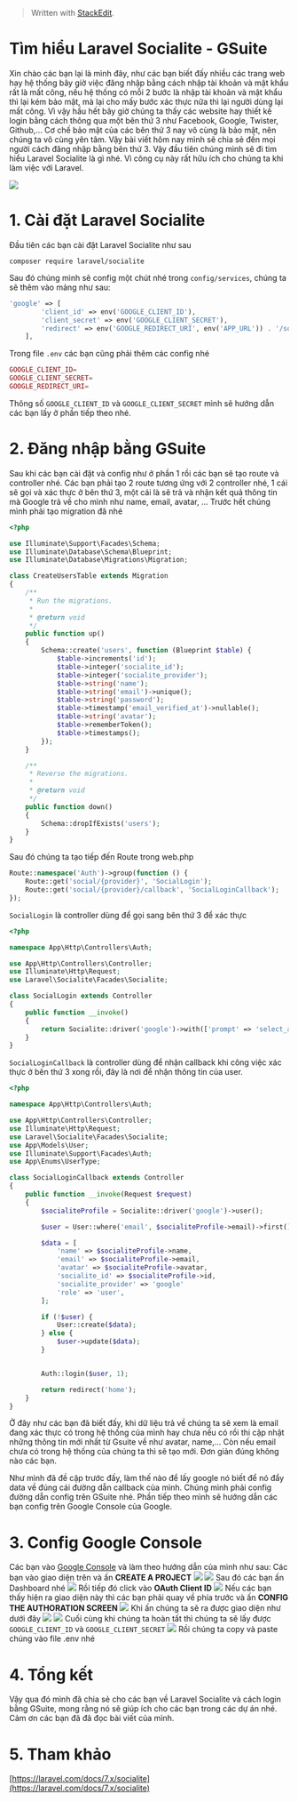 


> Written with [StackEdit](https://stackedit.io/).

# Tìm hiểu Laravel Socialite - GSuite

Xin chào các bạn lại là mình đây, như các bạn biết đấy nhiều các trang web hay hệ thống bây giờ việc đăng nhập bằng cách nhập tài khoản và mật khẩu rất là mất công, nếu hệ thống có mỗi 2 bước là nhập tài khoản và mật khẩu thì lại kém bảo mật, mà lại cho mấy bước xác thực nữa thì lại người dùng lại mất công. Vì vậy hầu hết bây giờ chúng ta thấy các website hay thiết kế login bằng cách thông qua một bên thứ 3 như Facebook, Google, Twister, Github,... Cơ chế bảo mật của các bên thứ 3 nay vô cùng là bảo mật, nên chúng ta vô cùng yên tâm. Vậy bài viết hôm nay mình sẽ chia sẻ đến mọi người cách đăng nhập bằng bên thứ 3. Vậy đầu tiên chúng mình sẽ đi tim hiểu Laravel Socialite là gì nhé. Vì công cụ này rất hữu ích cho chúng ta khi làm việc với Laravel.

![](https://images.viblo.asia/d6ad8516-7102-451f-b814-38d6b0b17355.png)

# 1. Cài đặt Laravel Socialite

Đầu tiên các bạn cài đặt Laravel Socialite như sau

```none
composer require laravel/socialite

```

Sau đó chúng mình sẽ config một chút nhé trong  `config/services`, chúng ta sẽ thêm vào mảng như sau:

```PHP
'google' => [
        'client_id' => env('GOOGLE_CLIENT_ID'),
        'client_secret' => env('GOOGLE_CLIENT_SECRET'),
        'redirect' => env('GOOGLE_REDIRECT_URI', env('APP_URL')) . '/social/google/callback',
    ],

```

Trong file  `.env`  các bạn cũng phải thêm các config nhé

```PHP
GOOGLE_CLIENT_ID=
GOOGLE_CLIENT_SECRET=
GOOGLE_REDIRECT_URI=

```

Thông số  `GOOGLE_CLIENT_ID`  và  `GOOGLE_CLIENT_SECRET`  mình sẽ hướng dẫn các bạn lấy ở phần tiếp theo nhé.

# 2. Đăng nhập bằng GSuite

Sau khi các bạn cài đặt và config như ở phần 1 rồi các bạn sẽ tạo route và controller nhé. Các bạn phải tạo 2 route tương ứng với 2 controller nhé, 1 cái sẽ gọi và xác thực ở bên thứ 3, một cái là sẽ trả và nhận kết quả thông tin mà Google trả về cho mình như name, email, avatar, ... Trước hết chúng mình phải tạo migration đã nhé

```PHP
<?php

use Illuminate\Support\Facades\Schema;
use Illuminate\Database\Schema\Blueprint;
use Illuminate\Database\Migrations\Migration;

class CreateUsersTable extends Migration
{
    /**
     * Run the migrations.
     *
     * @return void
     */
    public function up()
    {
        Schema::create('users', function (Blueprint $table) {
            $table->increments('id');
            $table->integer('socialite_id');
            $table->integer('socialite_provider');
            $table->string('name');
            $table->string('email')->unique();
            $table->string('password');
            $table->timestamp('email_verified_at')->nullable();
            $table->string('avatar');
            $table->rememberToken();
            $table->timestamps();
        });
    }

    /**
     * Reverse the migrations.
     *
     * @return void
     */
    public function down()
    {
        Schema::dropIfExists('users');
    }
}


```

Sau đó chúng ta tạo tiếp đến Route trong web.php

```PHP
Route::namespace('Auth')->group(function () {
    Route::get('social/{provider}', 'SocialLogin');
    Route::get('social/{provider}/callback', 'SocialLoginCallback');
});

```

`SocialLogin`  là controller dùng để gọi sang bên thứ 3 để xác thực

```PHP
<?php

namespace App\Http\Controllers\Auth;

use App\Http\Controllers\Controller;
use Illuminate\Http\Request;
use Laravel\Socialite\Facades\Socialite;

class SocialLogin extends Controller
{
    public function __invoke()
    {
        return Socialite::driver('google')->with(['prompt' => 'select_account'])->redirect();
    }
}


```

`SocialLoginCallback`  là controller dùng để nhận callback khi công việc xác thực ở bên thứ 3 xong rồi, đây là nơi để nhận thông tin của user.

```PHP
<?php

namespace App\Http\Controllers\Auth;

use App\Http\Controllers\Controller;
use Illuminate\Http\Request;
use Laravel\Socialite\Facades\Socialite;
use App\Models\User;
use Illuminate\Support\Facades\Auth;
use App\Enums\UserType;

class SocialLoginCallback extends Controller
{
    public function __invoke(Request $request)
    {
        $socialiteProfile = Socialite::driver('google')->user();

        $user = User::where('email', $socialiteProfile->email)->first();

        $data = [
            'name' => $socialiteProfile->name,
            'email' => $socialiteProfile->email,
            'avatar' => $socialiteProfile->avatar,
            'socialite_id' => $socialiteProfile->id,
            'socialite_provider' => 'google'
            'role' => 'user',
        ];

        if (!$user) {
            User::create($data);
        } else {
            $user->update($data);
        }


        Auth::login($user, 1);

        return redirect('home');
    }
}

```

Ở đây như các bạn đã biết đấy, khi dữ liệu trả về chúng ta sẽ xem là email đang xác thực có trong hệ thống của mình hay chưa nếu có rồi thi cập nhật những thông tin mới nhất từ Gsuite về như avatar, name,... Còn nếu email chưa có trong hệ thống của chúng ta thì sẽ tạo mới. Đơn giản đúng không nào các bạn.

Như mình đã đề cập trước đấy, làm thế nào để lấy google nó biết để nó đẩy data về đúng cái đường dẫn callback của mình. Chúng mình phải config đường dẫn config trên GSuite nhé. Phần tiếp theo mình sẽ hướng dẫn các bạn config trên Google Console của Google.

# 3. Config Google Console

Các bạn vào  [Google Console](https://console.developers.google.com/projectselector2/apis/library?supportedpurview=project)  và làm theo hướng dẫn của mình như sau: Các bạn vào giao diện trên và ấn  **CREATE A PROJECT**  ![](https://images.viblo.asia/bddb1820-dcee-4707-a7f8-00b5cad7b868.png)  ![](https://images.viblo.asia/4b455405-758b-42eb-87bf-923d5783cc36.png)  Sau đó các bạn ấn Dashboard nhé  ![](https://images.viblo.asia/dcbe2685-0403-459e-8f4e-3209abbf0eda.png)  Rồi tiếp đó click vào  **OAuth Client ID**  ![](https://images.viblo.asia/922f1825-6dfa-4d42-af82-ed4e9daf0932.png)  Nếu các bạn thấy hiện ra giao diện này thì các bạn phải quay về phía trước và ấn  **CONFIG THE AUTHORATION SCREEN**  ![](https://images.viblo.asia/11db4284-b451-476c-9ef2-16ed62a8a9f4.png)  Khi ấn chúng ta sẽ ra được giao diện như dưới đây  ![](https://images.viblo.asia/29dc342a-c60a-4264-bf00-3680dbcc06d4.png)  ![](https://images.viblo.asia/8d90c714-5105-4a54-900f-16518418771d.png)  Cuối cùng khi chúng ta hoàn tất thì chúng ta sẽ lấy được  `GOOGLE_CLIENT_ID`  và  `GOOGLE_CLIENT_SECRET`  ![](https://images.viblo.asia/6591a013-0ae9-4c46-92c2-97b4c403ba2e.png)  Rồi chúng ta copy và paste chúng vào file .env nhé

# 4. Tổng kết

Vậy qua đó mình đã chia sẻ cho các bạn về Laravel Socialite và cách login bằng GSuite, mong rằng nó sẽ giúp ích cho các bạn trong các dự án nhé. Cảm ơn các bạn đã đã đọc bài viết của mình.

# 5. Tham khảo

[https://laravel.com/docs/7.x/socialite](https://laravel.com/docs/7.x/socialite)
